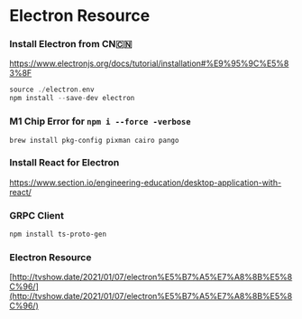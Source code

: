 # Electron Resource

### Install Electron from CN🇨🇳

https://www.electronjs.org/docs/tutorial/installation#%E9%95%9C%E5%83%8F

```go
source ./electron.env
npm install --save-dev electron
```

### M1 Chip Error for `npm i --force -verbose`

```
brew install pkg-config pixman cairo pango
```

### Install React for Electron 

https://www.section.io/engineering-education/desktop-application-with-react/

### GRPC Client

```bash
npm install ts-proto-gen
```

### Electron Resource

[http://tvshow.date/2021/01/07/electron%E5%B7%A5%E7%A8%8B%E5%8C%96/](http://tvshow.date/2021/01/07/electron%E5%B7%A5%E7%A8%8B%E5%8C%96/)


